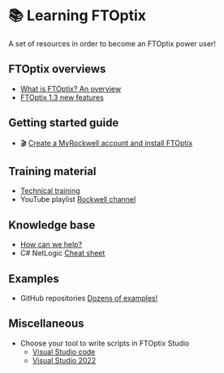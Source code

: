 # 📚 Learning FTOptix
A set of resources in order to become an FTOptix power user!

## FTOptix overviews
- [What is FTOptix? An overview](https://github.com/massimovar/LearningFTOptix/blob/main/pdf/FTOpti_Overview.pdf)
- [FTOptix 1.3 new features](https://github.com/massimovar/LearningFTOptix/blob/main/pdf/FTOptix%20v1.3.pdf)

## Getting started guide 
- 🎬 [Create a MyRockwell account and install FTOptix](https://github.com/massimovar/LearningFTOptix/blob/main/pdf/FTOptix_Getting_Started_Guide.pdf)

## Training material
- [Technical training](https://github.com/massimovar/LearningFTOptix/blob/main/pdf/FTOptix_Technical_training.pdf)
- YouTube playlist [Rockwell channel](https://www.youtube.com/playlist?list=PL3K_BigUXJ1M1-JpRiwIIhzJUbhwtK3yy)

## Knowledge base
- [How can we help?](https://rockwellautomation.custhelp.com/app/home)
- C# NetLogic [Cheat sheet](https://github.com/FactoryTalk-Optix/NetLogic_CheatSheet)

## Examples
- GitHub repositories  [Dozens of examples!](https://github.com/FactoryTalk-Optix)

## Miscellaneous
- Choose your tool to write scripts in FTOptix Studio
  - [Visual Studio code](https://code.visualstudio.com/)
  - [Visual Studio 2022](https://visualstudio.microsoft.com/it/vs/)
